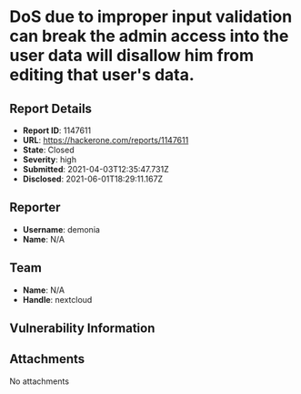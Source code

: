 # DoS due to improper input validation can break the admin access into the user data will disallow him from editing that user's data.

## Report Details
- **Report ID**: 1147611
- **URL**: https://hackerone.com/reports/1147611
- **State**: Closed
- **Severity**: high
- **Submitted**: 2021-04-03T12:35:47.731Z
- **Disclosed**: 2021-06-01T18:29:11.167Z

## Reporter
- **Username**: demonia
- **Name**: N/A

## Team
- **Name**: N/A
- **Handle**: nextcloud

## Vulnerability Information


## Attachments
No attachments
